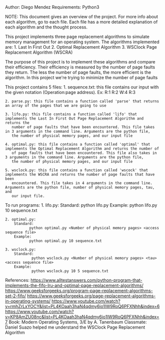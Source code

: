 Author: Diego Mendez
Requirements: Python3

NOTE: This document gives an overview of the project. For more info about each algorithm, go to each file. Each file has a more detailed 
      explanation of each algorithm and the thought process. 

This project implements three page replacement algorithms to simulate memory management for an operating system. 
The algorithms implemented are:
    1. Last In First Out
    2. Optimal Replacement Algorithm
    3. WSClock Page Replacement Algorithm (WSCRA)

The purpose of this project is to implement these algorithms and compare their efficiency. Their efficiency is measured by 
the number of page faults they return. The less the number of page faults, the more efficient is the algorithm. In this project
we're trying to minimize the number of page faults

This project contains 5 files:
    1. sequence.txt: this file contains our input with the given notation (Operation:page address). Ex: R:1 R:2 W:4 R:3 

    2. parse.py: this file contains a function called 'parse' that returns an array of the pages that we are going to use

    3. lifo.py: this file contains a function called 'lifo' that implements the Last In First Out Page Replacement Algorithm and returns the       
       number of page faults that have been encountered. This file takes in 3 arguments in the command line. Arguments are the python file,
       the number of physical memory pages, and our input file

    4. optimal.py: this file contains a function called 'optimal' that implements the Optimal Replacement Algorithm and returns the number of 
       of page faults that have been encountered. This file also takes in 3 arguments in the command line. Arguments are the python file,
       the number of physical memory pages, and our input file

    5. wsclock.py: this file contains a function called 'wscock' that implements the WSCRA and returns the number of page faults that have been 
       encountered. This file takes in 4 arguments in the command line. Arguments are the python file, number of physical memory pages, tau, and 
       our input file. 
  
  To run programs:
    1. lifo.py: 
        Standard: 
                python lifo.py <Number of physical memory pages> <access sequence file>
        Example:
                python lifo.py 10 sequence.txt

    2. optimal.py: 
        Standard:
               python optimal.py <Number of physical memory pages> <access sequence file>
        Example:
               python optimal.py 10 sequence.txt
    
    3. wsclock.py:
        Standard:
                python wsclock.py <Number of physical memory pages> <tau> <access sequence file>
        Example:
                python wsclock.py 10 5 sequence.txt
        

References:
    https://www.alltestanswers.com/python-program-that-implements-the-fifo-lru-and-optimal-page-replacement-algorithms/
    https://www.geeksforgeeks.org/program-page-replacement-algorithms-set-2-fifo/
    https://www.geeksforgeeks.org/page-replacement-algorithms-in-operating-systems/
    https://www.youtube.com/watch?v=rmhZrLxYOCY&list=PL4KOaah3haN4qdmy6io1lW9RoQ6PFXNhh&index=6
    https://www.youtube.com/watch?v=KP8AmZU08nc&list=PL4KOaah3haN4qdmy6io1lW9RoQ6PFXNhh&index=7
    Book: Modern Operating Systems, 3/E by A. Tanenbaum
    Classmate: Daniel Suazo helped me understand the WSClock Page Replacement Algorithm

 